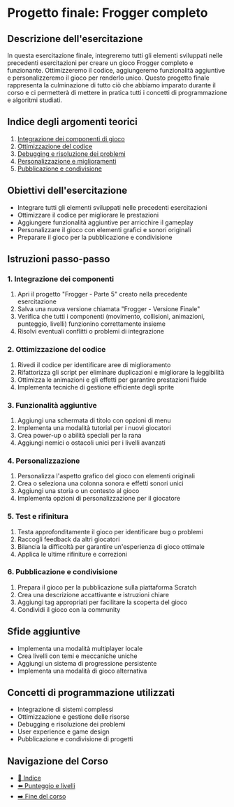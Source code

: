 # Progetto finale: Frogger completo

## Descrizione dell'esercitazione

In questa esercitazione finale, integreremo tutti gli elementi sviluppati nelle precedenti esercitazioni per creare un gioco Frogger completo e funzionante. Ottimizzeremo il codice, aggiungeremo funzionalità aggiuntive e personalizzeremo il gioco per renderlo unico. Questo progetto finale rappresenta la culminazione di tutto ciò che abbiamo imparato durante il corso e ci permetterà di mettere in pratica tutti i concetti di programmazione e algoritmi studiati.

## Indice degli argomenti teorici

1. [Integrazione dei componenti di gioco](./01-IntegrazioneComponenti.md)
2. [Ottimizzazione del codice](./02-OttimizzazioneCodice.md)
3. [Debugging e risoluzione dei problemi](./03-DebuggingProblemi.md)
4. [Personalizzazione e miglioramenti](./04-PersonalizzazioneMiglioramenti.md)
5. [Pubblicazione e condivisione](./05-PubblicazioneCondivisione.md)

## Obiettivi dell'esercitazione

- Integrare tutti gli elementi sviluppati nelle precedenti esercitazioni
- Ottimizzare il codice per migliorare le prestazioni
- Aggiungere funzionalità aggiuntive per arricchire il gameplay
- Personalizzare il gioco con elementi grafici e sonori originali
- Preparare il gioco per la pubblicazione e condivisione

## Istruzioni passo-passo

### 1. Integrazione dei componenti

1. Apri il progetto "Frogger - Parte 5" creato nella precedente esercitazione
2. Salva una nuova versione chiamata "Frogger - Versione Finale"
3. Verifica che tutti i componenti (movimento, collisioni, animazioni, punteggio, livelli) funzionino correttamente insieme
4. Risolvi eventuali conflitti o problemi di integrazione

### 2. Ottimizzazione del codice

1. Rivedi il codice per identificare aree di miglioramento
2. Rifattorizza gli script per eliminare duplicazioni e migliorare la leggibilità
3. Ottimizza le animazioni e gli effetti per garantire prestazioni fluide
4. Implementa tecniche di gestione efficiente degli sprite

### 3. Funzionalità aggiuntive

1. Aggiungi una schermata di titolo con opzioni di menu
2. Implementa una modalità tutorial per i nuovi giocatori
3. Crea power-up o abilità speciali per la rana
4. Aggiungi nemici o ostacoli unici per i livelli avanzati

### 4. Personalizzazione

1. Personalizza l'aspetto grafico del gioco con elementi originali
2. Crea o seleziona una colonna sonora e effetti sonori unici
3. Aggiungi una storia o un contesto al gioco
4. Implementa opzioni di personalizzazione per il giocatore

### 5. Test e rifinitura

1. Testa approfonditamente il gioco per identificare bug o problemi
2. Raccogli feedback da altri giocatori
3. Bilancia la difficoltà per garantire un'esperienza di gioco ottimale
4. Applica le ultime rifiniture e correzioni

### 6. Pubblicazione e condivisione

1. Prepara il gioco per la pubblicazione sulla piattaforma Scratch
2. Crea una descrizione accattivante e istruzioni chiare
3. Aggiungi tag appropriati per facilitare la scoperta del gioco
4. Condividi il gioco con la community

## Sfide aggiuntive

- Implementa una modalità multiplayer locale
- Crea livelli con temi e meccaniche uniche
- Aggiungi un sistema di progressione persistente
- Implementa una modalità di gioco alternativa

## Concetti di programmazione utilizzati

- Integrazione di sistemi complessi
- Ottimizzazione e gestione delle risorse
- Debugging e risoluzione dei problemi
- User experience e game design
- Pubblicazione e condivisione di progetti

## Navigazione del Corso
- [📑 Indice](../README.md)
- [⬅️ Punteggio e livelli](../05-PunteggioELivelli/README.md)
- [➡️ Fine del corso](../README.md)
